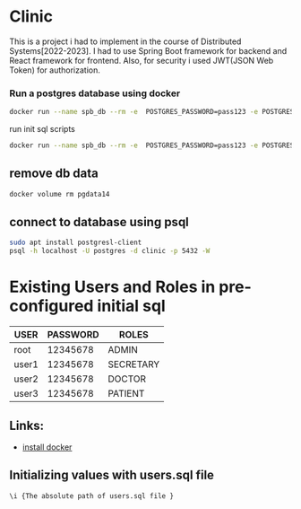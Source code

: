 # Clinic
This is a project i had to implement in the course of Distributed Systems[2022-2023]. I had to use Spring Boot framework for backend and React framework for frontend. Also, for security i used JWT(JSON Web Token) for authorization.

### Run a postgres database using docker

```bash
docker run --name spb_db --rm -e  POSTGRES_PASSWORD=pass123 -e POSTGRES_DB=clinic --net=host -v pgdata14:/var/lib/postgresql/data  -d postgres:14
```
run init sql scripts
```bash
docker run --name spb_db --rm -e  POSTGRES_PASSWORD=pass123 -e POSTGRES_DB=clinic --net=host -v "$(pwd)"/assets/db:/docker-entrypoint-initdb.d -v pgdata14:/var/lib/postgresql/data -d postgres:14
```

## remove db data
```bash
docker volume rm pgdata14
```

## connect to database using psql

```bash
sudo apt install postgresl-client
psql -h localhost -U postgres -d clinic -p 5432 -W
```

# Existing Users and Roles in pre-configured initial sql

| USER  | PASSWORD | ROLES       |
|-------|----------|-------------|
| root  | 12345678 |  ADMIN      |
| user1 | 12345678 | SECRETARY   |
| user2 | 12345678 | DOCTOR      |
| user3 | 12345678 | PATIENT     |
 


## Links:
* [install docker](https://tinyurl.com/2m3bhahn)


## Initializing values with users.sql file
```bash
\i {The absolute path of users.sql file }
```
